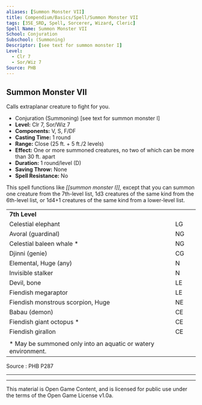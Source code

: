 ```yaml
---
aliases: [Summon Monster VII]
title: Compendium/Basics/Spell/Summon Monster VII
tags: [35E_SRD, Spell, Sorcerer, Wizard, Cleric]
Spell Name: Summon Monster VII
School: Conjuration
Subschool: (Summoning)
Descriptor: [see text for summon monster I]
Level:
  - Clr 7
  - Sor/Wiz 7
Source: PHB
---
```



## Summon Monster VII

Calls extraplanar creature to fight for you.

*   Conjuration (Summoning) [see text for summon monster I]
*   **Level:** Clr 7, Sor/Wiz 7
*   **Components:** V, S, F/DF
*   **Casting Time:** 1 round
*   **Range:** Close (25 ft. + 5 ft./2 levels)
*   **Effect:** One or more summoned creatures, no two of which can be more than 30 ft. apart
*   **Duration:** 1 round/level (D)
*   **Saving Throw:** None
*   **Spell Resistance:** No

This spell functions like <i>[[summon monster I]],</i> except that you can summon one creature from the 7th-level list, 1d3 creatures of the same kind from the 6th-level list, or 1d4+1 creatures of the same kind from a lower-level list.

<table> <tr decoration="underline"> <td colspan="2"> <b>7th Level</b> </td> <td>   </td> </tr> <tr> <td colspan="2"> Celestial elephant </td> <td> LG </td> </tr> <tr> <td colspan="2"> Avoral (guardinal) </td> <td> NG </td> </tr> <tr> <td colspan="2"> Celestial baleen whale * </td> <td> NG </td> </tr> <tr> <td colspan="2"> Djinni (genie) </td> <td> CG </td> </tr> <tr> <td colspan="2"> Elemental, Huge (any) </td> <td> N </td> </tr> <tr> <td colspan="2"> Invisible stalker </td> <td> N </td> </tr> <tr> <td colspan="2"> Devil, bone </td> <td> LE </td> </tr> <tr> <td colspan="2"> Fiendish megaraptor </td> <td> LE </td> </tr> <tr> <td colspan="2"> Fiendish monstrous scorpion, Huge </td> <td> NE </td> </tr> <tr> <td colspan="2"> Babau (demon) </td> <td> CE </td> </tr> <tr> <td colspan="2"> Fiendish giant octopus * </td> <td> CE </td> </tr> <tr> <td colspan="2"> Fiendish girallon </td> <td> CE </td> </tr> <tr><td></td></tr><tr> <td colspan="3" height="6"> * May be summoned only into an aquatic or watery environment. </td> </tr> </table>

Source : PHB P287

---

---

This material is Open Game Content, and is licensed for public use under
the terms of the Open Game License v1.0a.
